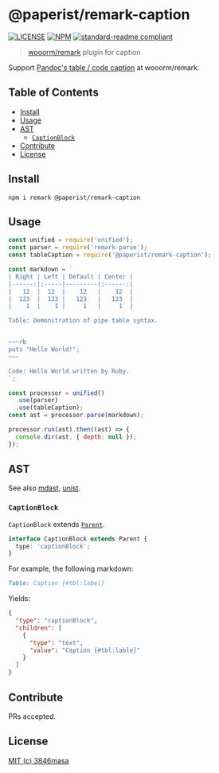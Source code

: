 # @paperist/remark-caption

[![LICENSE][license-badge]][license]
[![NPM][npm-badge]][npm]
[![standard-readme compliant][standard-readme-badge]][standard-readme]

[npm]: https://www.npmjs.com/package/@paperist/remark-caption
[license]: https://3846masa.mit-license.org
[standard-readme]: https://github.com/RichardLitt/standard-readme
[npm-badge]: https://flat.badgen.net/npm/v/@paperist/remark-caption
[license-badge]: https://flat.badgen.net/badge/license/MIT/blue
[standard-readme-badge]: https://flat.badgen.net/badge/standard-readme/OK/green

> [wooorm/remark] plugin for caption

Support [Pandoc's table / code caption][table-caption] at wooorm/remark.

[wooorm/remark]: https://github.com/wooorm/remark
[table-caption]: http://pandoc.org/MANUAL.html#extension-table_captions

## Table of Contents

<!-- TOC depthFrom:2 depthTo:3 updateOnSave:false -->

- [Install](#install)
- [Usage](#usage)
- [AST](#ast)
  - [`CaptionBlock`](#captionblock)
- [Contribute](#contribute)
- [License](#license)

<!-- /TOC -->

## Install

```
npm i remark @paperist/remark-caption
```

## Usage

```js
const unified = require('unified');
const parser = require('remark-parse');
const tableCaption = require('@paperist/remark-caption');

const markdown = `
| Right | Left | Default | Center |
|------:|:-----|---------|:------:|
|   12  |  12  |    12   |    12  |
|  123  |  123 |   123   |   123  |
|    1  |    1 |     1   |     1  |

Table: Demonstration of pipe table syntax.


~~~rb
puts "Hello World!";
~~~

Code: Hello World written by Ruby.
`;

const processor = unified()
  .use(parser)
  .use(tableCaption);
const ast = processor.parse(markdown);

processor.run(ast).then((ast) => {
  console.dir(ast, { depth: null });
});
```

## AST

See also [mdast], [unist].

[mdast]: https://github.com/syntax-tree/mdast
[unist]: https://github.com/syntax-tree/unist

### `CaptionBlock`

`CaptionBlock` extends [`Parent`][unist-parent].

```typescript
interface CaptionBlock extends Parent {
  type: 'captionBlock';
}
```

For example, the following markdown:

```md
Table: Caption {#tbl:label}
```

Yields:

```json
{
  "type": "captionBlock",
  "children": [
    {
      "type": "text",
      "value": "Caption {#tbl:lable}"
    }
  ]
}
```

[unist-parent]: https://github.com/syntax-tree/unist#parent

## Contribute

PRs accepted.

## License

[MIT (c) 3846masa](https://3846masa.mit-license.org)
